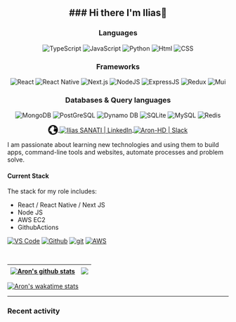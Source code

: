 <!--
    <a href="">
        <img height="100" width="100" src="my-logo.svg" alt="aronhd.com" />
    </a>

-->
<h2 align="center">
  ### Hi there I'm Ilias👋
</h2>

<h3 align="center">
Languages
</h3>
<p align="center">
    <img alt="TypeScript" src="https://img.shields.io/badge/typescript-%23007ACC.svg?style=for-the-badge&logo=typescript&logoColor=white" />
    <img alt="JavaScript" src="https://img.shields.io/badge/javascript-%23323330.svg?style=for-the-badge&logo=javascript&logoColor=%23F7DF1E" />
    <img alt="Python" src="https://img.shields.io/badge/python-3776AB?style=for-the-badge&logo=python&logoColor=white" />
    <img alt="Html" src="https://img.shields.io/badge/html5-%23E34F26.svg?style=for-the-badge&logo=html5&logoColor=white" />
    <img alt="CSS" src="https://img.shields.io/badge/css3-%231572B6.svg?style=for-the-badge&logo=css3&logoColor=white" />
</p>

<h3 align="center">
Frameworks
</h3>
<p align="center">
    <img alt="React" src="https://img.shields.io/badge/react-%2320232a.svg?style=for-the-badge&logo=react&logoColor=%2361DAFB" />
    <img alt="React Native" src="https://img.shields.io/badge/react_native-%2320232a.svg?style=for-the-badge&logo=react&logoColor=%2361DAFB" />
    <img alt="Next.js" src="https://img.shields.io/badge/next.js-fff?style=for-the-badge&logo=next.js&logoColor=black" />
    <img alt="NodeJS" src="https://img.shields.io/badge/node.js-6DA55F?style=for-the-badge&logo=node.js&logoColor=white" />
    <img alt="ExpressJS" src="https://img.shields.io/badge/express.js-%23404d59.svg?style=for-the-badge&logo=express&logoColor=%2361DAFB" />
    <img alt="Redux" src="https://img.shields.io/badge/redux-%23593d88.svg?style=for-the-badge&logo=redux&logoColor=white" />
    <img alt="Mui" src="https://img.shields.io/badge/MUI-%230081CB.svg?style=for-the-badge&logo=mui&logoColor=white" /> 
<!--     <img alt="Django" src="https://img.shields.io/badge/django-%23092E20.svg?style=for-the-badge&logo=django&logoColor=white" />
    <img alt="Flask" src="https://img.shields.io/badge/flask-%23000.svg?style=for-the-badge&logo=flask&logoColor=white" /> -->
</p>

<h3 align="center">
Databases & Query languages
</h3>
<p align="center">
    <img alt="MongoDB" src="https://img.shields.io/badge/MongoDB-%234ea94b.svg?style=for-the-badge&logo=mongodb&logoColor=white" />
    <img alt="PostGreSQL" src="https://img.shields.io/badge/PostGreSQL-336791?style=for-the-badge&logo=postgresql&logoColor=white" />
    <img alt="Dynamo DB" src="https://img.shields.io/badge/Amazon%20DynamoDB-4053D6?style=for-the-badge&logo=Amazon%20DynamoDB&logoColor=white" />
    <img alt="SQLite" src="https://img.shields.io/badge/sqlite-%2307405e.svg?style=for-the-badge&logo=sqlite&logoColor=white" />
    <img alt="MySQL" src="https://img.shields.io/badge/mysql-%2300f.svg?style=for-the-badge&logo=mysql&logoColor=white" />
    <img alt="Redis" src="https://img.shields.io/badge/redis-%23DD0031.svg?style=for-the-badge&logo=redis&logoColor=white"/>
</p>

<p align="center">
    <a href="https://eliesan.com">
        <img align="center" alt="aronhd.com" style="svg {fill: white}" width="22px" src="https://raw.githubusercontent.com/iconic/open-iconic/master/svg/globe.svg" />
    </a>
    <a href="https://www.linkedin.com/in/ilias-sanati-0b4bb4131/">
        <img align="center" alt="Ilias SANATI | LinkedIn" style="svg {fill: white}" width="22px" src="https://cdn.jsdelivr.net/npm/simple-icons@v5/icons/linkedin.svg" />
    </a>
    <a href="https://iliassanati.slack.com">
        <img align="center" alt="Aron-HD | Slack" style="svg {fill: white}" width="22px" src="https://cdn.jsdelivr.net/npm/simple-icons@v5/icons/slack.svg" />
    </a>
</p>

I am passionate about learning new technologies and using them to build apps, command-line tools and websites, automate processes and problem solve.

#### Current Stack

The stack for my role includes:

- React / React Native / Next JS
- Node JS
- AWS EC2
- GithubActions

[![VS Code](https://img.shields.io/badge/--0078d7?logo=visual-studio-code&logoColor=white)](https://vscode.com/)
[![Github](https://img.shields.io/badge/--121011?logo=github&logoColor=white)](https://github.com/)
[![git](https://img.shields.io/badge/--F05032?logo=git&logoColor=ffffff)](http://git-scm.com/)
[![AWS](https://img.shields.io/badge/--FF9900?logo=amazon-aws&logoColor=white)](http://git-scm.com/)

</br>

<table>
    <thead>
        <tr>
            <th>
                <a href="https://github.com/anuraghazra/github-readme-stats">
                    <img align="center" alt="Aron's github stats" src="https://github-readme-stats.vercel.app/api?username=iliassanati&amp;show_icons=true&amp;include_all_commits=true&amp;theme=dark&amp;hide_border=true" style="max-width: 100%;">
                </a>
            </th>
            <th>
                <a href="https://github.com/anuraghazra/github-readme-stats">
                    <img align="center" src="https://github-readme-stats.vercel.app/api/top-langs/?username=iliassanati&amp;layout=compact&amp;theme=dark&amp;hide_border=true" style="max-width: 100%;">
                </a>
            </th>
        </tr>
    </thead>
</table>

<!-- ![Aron's GitHub stats](https://github-readme-stats.vercel.app/api?username=Aron-HD&show_icons=true&theme=dark&count_private=true&hide=contribs)
[![Top Langs](https://github-readme-stats.vercel.app/api/top-langs/?username=Aron-HD&layout=compact&theme=dark)](https://github.com/anuraghazra/github-readme-stats) -->
[![Aron's wakatime stats](https://github-readme-stats.vercel.app/api/wakatime?username=iliassanati&theme=dark&hide_border=true)](https://github.com/anuraghazra/github-readme-stats)

---

### Recent activity

</br>

<!--
### Technologies

-->

<!--
</br>

---


</br>

### Languages & Technologies

</br>

##### Languages

</br>

![Python](https://img.shields.io/badge/python-3670A0?style=for-the-badge&logo=python&logoColor=ffdd54)
![JavaScript](https://img.shields.io/badge/javascript-%23323330.svg?style=for-the-badge&logo=javascript&logoColor=%23F7DF1E)
![GraphQL](https://img.shields.io/badge/-GraphQL-E10098?style=for-the-badge&logo=graphql&logoColor=white)
![HTML5](https://img.shields.io/badge/html5-%23E34F26.svg?style=for-the-badge&logo=html5&logoColor=white)
![CSS3](https://img.shields.io/badge/css3-%231572B6.svg?style=for-the-badge&logo=css3&logoColor=white)
![SASS](https://img.shields.io/badge/SASS-hotpink.svg?style=for-the-badge&logo=SASS&logoColor=white)

</br>

##### Frameworks / Libraries

</br>

![React](https://img.shields.io/badge/react-%2320232a.svg?style=for-the-badge&logo=react&logoColor=%2361DAFB)
![Gatsby](https://img.shields.io/badge/Gatsby-%23663399.svg?style=for-the-badge&logo=gatsby&logoColor=white)
![Django](https://img.shields.io/badge/django-%23092E20.svg?style=for-the-badge&logo=django&logoColor=white)
![Flask](https://img.shields.io/badge/flask-%23000.svg?style=for-the-badge&logo=flask&logoColor=white)
![Styled Components](https://img.shields.io/badge/styled--components-DB7093?style=for-the-badge&logo=styled-components&logoColor=white)

</br>

##### Data Science

</br>

![Pandas](https://img.shields.io/badge/pandas-%23150458.svg?style=for-the-badge&logo=pandas&logoColor=white)
![NumPy](https://img.shields.io/badge/numpy-%23013243.svg?style=for-the-badge&logo=numpy&logoColor=white)

</br>

##### Databases

</br>

![SQLite](https://img.shields.io/badge/sqlite-%2307405e.svg?style=for-the-badge&logo=sqlite&logoColor=white)

</br>

##### CI/CD

</br>

![GitHub Actions](https://img.shields.io/badge/githubactions-%232671E5.svg?style=for-the-badge&logo=githubactions&logoColor=white)
![Netlify](https://img.shields.io/badge/netlify-%23000000.svg?style=for-the-badge&logo=netlify&logoColor=#00C7B7)

</br>

##### Testing

</br>

![cypress](https://img.shields.io/badge/-cypress-%23E5E5E5?style=for-the-badge&logo=cypress&logoColor=058a5e)
![Postman](https://img.shields.io/badge/Postman-FF6C37?style=for-the-badge&logo=postman&logoColor=white)

</br>

##### Version Control

</br>

![Git](https://img.shields.io/badge/git-%23F05033.svg?style=for-the-badge&logo=git&logoColor=white)

</br>

##### Other tools

</br>

![Jira](https://img.shields.io/badge/jira-%230A0FFF.svg?style=for-the-badge&logo=jira&logoColor=white)
![Trello](https://img.shields.io/badge/Trello-%23026AA7.svg?style=for-the-badge&logo=Trello&logoColor=white)
![Slack](https://img.shields.io/badge/Slack-4A154B?style=for-the-badge&logo=slack&logoColor=white)

</br>

---

<img align="left" alt="Python" width="26px" src="https://raw.githubusercontent.com/github/explore/80688e429a7d4ef2fca1e82350fe8e3517d3494d/topics/python/python.png" />
<img align="left" alt="JavaScript" width="26px" src="https://raw.githubusercontent.com/github/explore/80688e429a7d4ef2fca1e82350fe8e3517d3494d/topics/javascript/javascript.png" />
<img align="left" alt="React" width="26px" src="https://raw.githubusercontent.com/github/explore/80688e429a7d4ef2fca1e82350fe8e3517d3494d/topics/react/react.png" />
<img align="left" alt="Gatsby" width="26px" src="https://raw.githubusercontent.com/github/explore/e94815998e4e0713912fed477a1f346ec04c3da2/topics/gatsby/gatsby.png" />
<img align="left" alt="HTML5" width="26px" src="https://raw.githubusercontent.com/github/explore/80688e429a7d4ef2fca1e82350fe8e3517d3494d/topics/html/html.png" />
<img align="left" alt="CSS3" width="26px" src="https://raw.githubusercontent.com/github/explore/80688e429a7d4ef2fca1e82350fe8e3517d3494d/topics/css/css.png" />
<img align="left" alt="Sass" width="26px" src="https://raw.githubusercontent.com/github/explore/80688e429a7d4ef2fca1e82350fe8e3517d3494d/topics/sass/sass.png" />
<img align="left" alt="Node.js" width="26px" src="https://raw.githubusercontent.com/github/explore/80688e429a7d4ef2fca1e82350fe8e3517d3494d/topics/nodejs/nodejs.png" />
<img align="left" alt="Flask" width="26px" src="https://raw.githubusercontent.com/github/explore/78df643247d429f6cc873026c0622819ad797942/topics/flask/flask.png" />
<img align="left" alt="SQLite" width="26px" src="https://raw.githubusercontent.com/github/explore/78df643247d429f6cc873026c0622819ad797942/topics/sqlite/sqlite.png" />
<img align="left" alt="Django" width="26px" src="https://raw.githubusercontent.com/github/explore/78df643247d429f6cc873026c0622819ad797942/topics/django/django.png" />
<img align="left" alt="GraphQL" width="26px" src="https://raw.githubusercontent.com/github/explore/80688e429a7d4ef2fca1e82350fe8e3517d3494d/topics/graphql/graphql.png" />
<img align="left" alt="Git" width="26px" src="https://raw.githubusercontent.com/github/explore/80688e429a7d4ef2fca1e82350fe8e3517d3494d/topics/git/git.png" />






<!--
**iliassanati/iliassanati** is a ✨ _special_ ✨ repository because its `README.md` (this file) appears on your GitHub profile.

Here are some ideas to get you started:

- 🔭 I’m currently working on ...
- 🌱 I’m currently learning ...
- 👯 I’m looking to collaborate on ...
- 🤔 I’m looking for help with ...
- 💬 Ask me about ...
- 📫 How to reach me: ...
- 😄 Pronouns: ...
- ⚡ Fun fact: ...
-->
